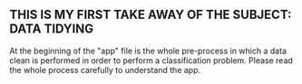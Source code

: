 
## THIS IS MY FIRST TAKE AWAY OF THE SUBJECT: DATA TIDYING

At the beginning of the "app" file is the whole pre-process in which a data clean is performed in order to perform a classification problem. Please read the whole process carefully to understand the app.

